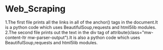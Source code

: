 # Web_Scraping

1.The first file prints all the links in all of the anchor(<a>) tags in the document.It is a python code which uses BeautifulSoup,requests and html5lib modules.
2.The second file prints out the text in the div tag of attribute(class="mw-content-ltr mw-parser-output").It is also a python code which uses BeautifulSoup,requests and html5lib modules.
